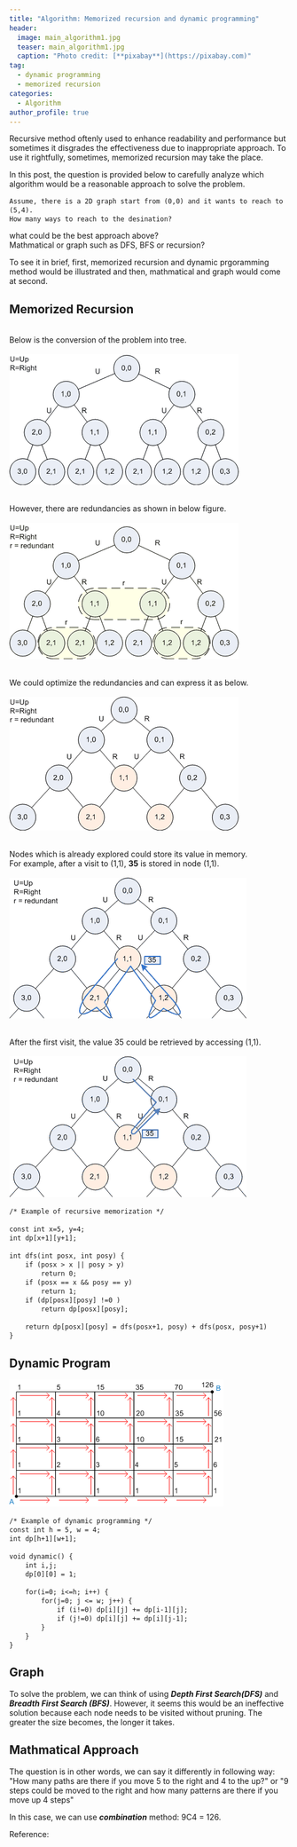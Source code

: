 ```yaml
---
title: "Algorithm: Memorized recursion and dynamic programming"
header:
  image: main_algorithm1.jpg
  teaser: main_algorithm1.jpg
  caption: "Photo credit: [**pixabay**](https://pixabay.com)"
tag: 
  - dynamic programming
  - memorized recursion
categories:
  - Algorithm
author_profile: true
---
```


Recursive method oftenly used to enhance readability and performance but sometimes it disgrades the effectiveness due to inappropriate approach. To use it rightfully, sometimes, memorized recursion may take the place.

In this post, the question is provided below to carefully analyze which algorithm would be a reasonable approach to solve the problem.

	Assume, there is a 2D graph start from (0,0) and it wants to reach to (5,4). 
	How many ways to reach to the desination?

what could be the best approach above? <br>
Mathmatical or graph such as DFS, BFS or recursion?

To see it in brief, first, memorized recursion and dynamic prgoramming method would be illustrated and then, mathmatical and graph would come at second.

## Memorized Recursion

<br>Below is the conversion of the problem into tree.<br><br>
![tree](/images/algorithm/dynprog/tree.png)

<br>However, there are redundancies as shown in below figure.<br><br>
![tree](/images/algorithm/dynprog/tree_redundant.png)

<br>We could optimize the redundancies and can express it as below.<br><br>
![tree](/images/algorithm/dynprog/tree_improved.png)

<br>Nodes which is already explored could store its value in memory. <br>
	For example, after a visit to (1,1), **35** is stored in node (1,1).<br><br>
![tree](/images/algorithm/dynprog/tree_improved_path.png)

<br>After the first visit, the value 35 could be retrieved by accessing (1,1).<br><br>
![tree](/images/algorithm/dynprog/tree_improved_path2.png)

	/* Example of recursive memorization */

	const int x=5, y=4;
	int dp[x+1][y+1];

	int dfs(int posx, int posy) {
		if (posx > x || posy > y)
			return 0;
		if (posx == x && posy == y)
			return 1;
		if (dp[posx][posy] !=0 ) 
			return dp[posx][posy];
		
		return dp[posx][posy] = dfs(posx+1, posy) + dfs(posx, posy+1)
	}

## Dynamic Program

![dy](/images/algorithm/dynprog/dyn_prog.png)

	/* Example of dynamic programming */
	const int h = 5, w = 4;
	int dp[h+1][w+1];
	
	void dynamic() {
		int i,j;
		dp[0][0] = 1;
		
		for(i=0; i<=h; i++) {
			for(j=0; j <= w; j++) {
				if (i!=0) dp[i][j] += dp[i-1][j];
				if (j!=0) dp[i][j] += dp[i][j-1];
			}
		}
	}

## Graph

To solve the problem, we can think of using ***Depth First Search(DFS)*** and ***Breadth First Search (BFS)***.
However, it seems this would be an ineffective solution because each node needs to be visited without pruning. The greater the size becomes, the longer it takes.

## Mathmatical Approach

The question is in other words, we can say it differently in following way: "How many paths are there if you move 5 to the right and 4 to the up?" or "9 steps could be moved to the right and how many patterns are there if you move up 4 steps"

In this case, we can use ***combination*** method: 9C4 = 126.



Reference: 
